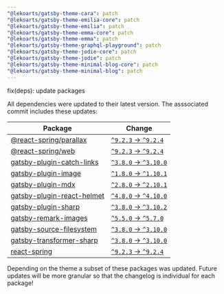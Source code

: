 ```yaml
---
"@lekoarts/gatsby-theme-cara": patch
"@lekoarts/gatsby-theme-emilia-core": patch
"@lekoarts/gatsby-theme-emilia": patch
"@lekoarts/gatsby-theme-emma-core": patch
"@lekoarts/gatsby-theme-emma": patch
"@lekoarts/gatsby-theme-graphql-playground": patch
"@lekoarts/gatsby-theme-jodie-core": patch
"@lekoarts/gatsby-theme-jodie": patch
"@lekoarts/gatsby-theme-minimal-blog-core": patch
"@lekoarts/gatsby-theme-minimal-blog": patch
---
```


fix(deps): update packages

All dependencies were updated to their latest version. The asssociated commit includes these updates:

| Package | Change |
|---|---|
| [@react-spring/parallax](https://togithub.com/pmndrs/react-spring) | [`^9.2.3` -> `^9.2.4`](https://renovatebot.com/diffs/npm/@react-spring%2fparallax/9.2.3/9.2.4) 
| [@react-spring/web](https://togithub.com/pmndrs/react-spring) | [`^9.2.3` -> `^9.2.4`](https://renovatebot.com/diffs/npm/@react-spring%2fweb/9.2.3/9.2.4) |
| [gatsby-plugin-catch-links](https://togithub.com/gatsbyjs/gatsby) | [`^3.8.0` -> `^3.10.0`](https://renovatebot.com/diffs/npm/gatsby-plugin-catch-links/3.8.0/3.10.0) |
| [gatsby-plugin-image](https://togithub.com/gatsbyjs/gatsby) | [`^1.8.0` -> `^1.10.1`](https://renovatebot.com/diffs/npm/gatsby-plugin-image/1.8.0/1.10.1) |
| [gatsby-plugin-mdx](https://togithub.com/gatsbyjs/gatsby) | [`^2.8.0` -> `^2.10.1`](https://renovatebot.com/diffs/npm/gatsby-plugin-mdx/2.8.0/2.10.1) |
| [gatsby-plugin-react-helmet](https://togithub.com/gatsbyjs/gatsby) | [`^4.8.0` -> `^4.10.0`](https://renovatebot.com/diffs/npm/gatsby-plugin-react-helmet/4.8.0/4.10.0) |
| [gatsby-plugin-sharp](https://togithub.com/gatsbyjs/gatsby) | [`^3.8.0` -> `^3.10.2`](https://renovatebot.com/diffs/npm/gatsby-plugin-sharp/3.8.0/3.10.2) |
| [gatsby-remark-images](https://togithub.com/gatsbyjs/gatsby) | [`^5.5.0` -> `^5.7.0`](https://renovatebot.com/diffs/npm/gatsby-remark-images/5.5.0/5.7.0) |
| [gatsby-source-filesystem](https://togithub.com/gatsbyjs/gatsby) | [`^3.8.0` -> `^3.10.0`](https://renovatebot.com/diffs/npm/gatsby-source-filesystem/3.8.0/3.10.0) |
| [gatsby-transformer-sharp](https://togithub.com/gatsbyjs/gatsby) | [`^3.8.0` -> `^3.10.0`](https://renovatebot.com/diffs/npm/gatsby-transformer-sharp/3.8.0/3.10.0) |
| [react-spring](https://togithub.com/pmndrs/react-spring) | [`^9.2.3` -> `^9.2.4`](https://renovatebot.com/diffs/npm/react-spring/9.2.3/9.2.4) |

Depending on the theme a subset of these packages was updated. Future updates will be more granular so that the changelog is individual for each package!
